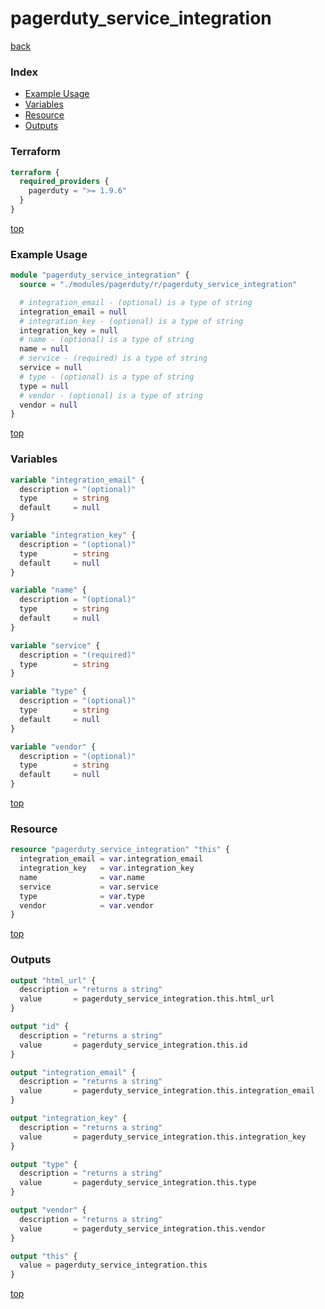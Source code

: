 # pagerduty_service_integration

[back](../pagerduty.md)

### Index

- [Example Usage](#example-usage)
- [Variables](#variables)
- [Resource](#resource)
- [Outputs](#outputs)

### Terraform

```terraform
terraform {
  required_providers {
    pagerduty = ">= 1.9.6"
  }
}
```

[top](#index)

### Example Usage

```terraform
module "pagerduty_service_integration" {
  source = "./modules/pagerduty/r/pagerduty_service_integration"

  # integration_email - (optional) is a type of string
  integration_email = null
  # integration_key - (optional) is a type of string
  integration_key = null
  # name - (optional) is a type of string
  name = null
  # service - (required) is a type of string
  service = null
  # type - (optional) is a type of string
  type = null
  # vendor - (optional) is a type of string
  vendor = null
}
```

[top](#index)

### Variables

```terraform
variable "integration_email" {
  description = "(optional)"
  type        = string
  default     = null
}

variable "integration_key" {
  description = "(optional)"
  type        = string
  default     = null
}

variable "name" {
  description = "(optional)"
  type        = string
  default     = null
}

variable "service" {
  description = "(required)"
  type        = string
}

variable "type" {
  description = "(optional)"
  type        = string
  default     = null
}

variable "vendor" {
  description = "(optional)"
  type        = string
  default     = null
}
```

[top](#index)

### Resource

```terraform
resource "pagerduty_service_integration" "this" {
  integration_email = var.integration_email
  integration_key   = var.integration_key
  name              = var.name
  service           = var.service
  type              = var.type
  vendor            = var.vendor
}
```

[top](#index)

### Outputs

```terraform
output "html_url" {
  description = "returns a string"
  value       = pagerduty_service_integration.this.html_url
}

output "id" {
  description = "returns a string"
  value       = pagerduty_service_integration.this.id
}

output "integration_email" {
  description = "returns a string"
  value       = pagerduty_service_integration.this.integration_email
}

output "integration_key" {
  description = "returns a string"
  value       = pagerduty_service_integration.this.integration_key
}

output "type" {
  description = "returns a string"
  value       = pagerduty_service_integration.this.type
}

output "vendor" {
  description = "returns a string"
  value       = pagerduty_service_integration.this.vendor
}

output "this" {
  value = pagerduty_service_integration.this
}
```

[top](#index)